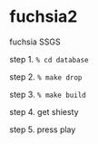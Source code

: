 # fuchsia2
fuchsia SSGS

step 1. ```% cd database```

step 2. ```% make drop```

step 3. ```% make build```

step 4. get shiesty

step 5. press play

